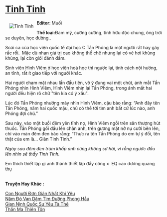 <a href="https://utruyen.com/tinh-tinh/19408/" title="Tinh Tinh"><h1>Tinh Tinh</h1></a><div style="display:table"><img align="right" style="float: left; padding: 10px;" src="https://utruyen.com/images/story/200x260/tinh-tinh.jpg" alt="Tinh Tinh"><b>Editor</b>: Muối<p></p><b>Thể loại:</b>Đam mỹ, cường cường, tình hữu độc chung, ông trời se duyên, học đường..<p></p>Soái ca của học viện quốc tế đại học C Tần Phóng là một người rất hay gây rắc rối.  Mặc dù nhan giá trị cao không thể chê nhưng lại có vẻ hơi khùng khùng, lại còn giỏi đánh đấm.<p></p>Sinh viên Hình Viêm ở học viện hoá học thì ngược lại, tính cách nội hướng, an tĩnh, rất ít giao tiếp với người khác.<p></p>Hai người chạm mặt nhau lần đầu tiên, vô ý đụng vai một chút, ánh mắt Tần Phóng nhìn Hình Viêm, Hình Viêm nhìn lại Tần Phóng, trong ánh mắt hai người đều hiện rõ chữ "tên kia có ý xấu".<p></p>Lúc đó Tần Phóng nhướng mày nhìn Hình Viêm, cậu bảo rằng: “Anh đây tên Tần Phóng, năm hai quốc mậu, chú có thể tới tìm anh bất cứ lúc nào, anh Phóng đợi chú.”<p></p>Sau này, vào một buổi đêm yên tĩnh nọ, Hình Viêm ngồi trên sân thượng hút thuốc. Tần Phóng gối đầu lên chân anh, trên gương mặt nở nụ cười bẽn lẽn, chỉ vào màn đêm đen bảo rằng: “Thực ra tên Tần Phóng do em tự ý đổi, tên thật của em là… Giản Tinh Tinh.”<p></p><em>Ngày sau đêm đen trùm khắp anh cũng không sợ hãi, vì rằng ngước đầu lên nhìn sẽ thấy Tinh Tinh.</em><p></p>Em thích thiết lập gì anh thành thiết lập đấy công x  EQ cao dương quang thụ</div><p><br><b>Truyện Hay Khác :</b></p><a href="https://utruyen.com/con-nguoi-don-gian-nhat-khi-yeu/19404/" alt="Con Người Đơn Giản Nhất Khi Yêu">Con Người Đơn Giản Nhất Khi Yêu</a><br/><a href="https://dammyh.wordpress.com/2019/11/07/nam-do-van-dam-tim-duong-phong-hau/" alt="Năm Đó Vạn Dặm Tìm Đường Phong Hầu">Năm Đó Vạn Dặm Tìm Đường Phong Hầu</a><br/><a href="https://truyenngontinhay.wordpress.com/2019/10/03/gian-ninh-quoc-su-yeu-ta-the/" alt="Gian Nịnh Quốc Sư Yêu Tà Thê">Gian Nịnh Quốc Sư Yêu Tà Thê</a><br/><a href="https://github.com/quanluxury/truyenhot/tree/master/truyenhay/9620/" alt="Thần Ma Thiên Tôn">Thần Ma Thiên Tôn</a><br/>